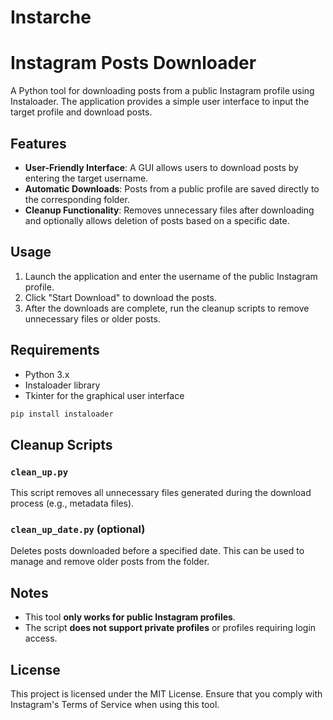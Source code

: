 # Instarche
# Instagram Posts Downloader

A Python tool for downloading posts from a public Instagram profile using Instaloader. The application provides a simple user interface to input the target profile and download posts.

## Features
- **User-Friendly Interface**: A GUI allows users to download posts by entering the target username.
- **Automatic Downloads**: Posts from a public profile are saved directly to the corresponding folder.
- **Cleanup Functionality**: Removes unnecessary files after downloading and optionally allows deletion of posts based on a specific date.

## Usage
1. Launch the application and enter the username of the public Instagram profile.
2. Click "Start Download" to download the posts.
3. After the downloads are complete, run the cleanup scripts to remove unnecessary files or older posts.

## Requirements
- Python 3.x
- Instaloader library
- Tkinter for the graphical user interface
```bash
pip install instaloader
```

## Cleanup Scripts
### `clean_up.py`
This script removes all unnecessary files generated during the download process (e.g., metadata files).

### `clean_up_date.py` (optional)
Deletes posts downloaded before a specified date. This can be used to manage and remove older posts from the folder.

## Notes
- This tool **only works for public Instagram profiles**.
- The script **does not support private profiles** or profiles requiring login access.

## License
This project is licensed under the MIT License. Ensure that you comply with Instagram's Terms of Service when using this tool.
